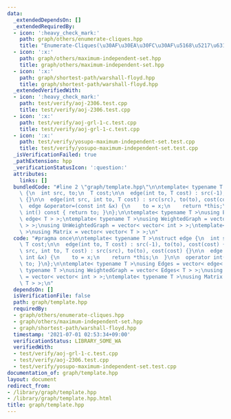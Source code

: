 ```yaml
---
data:
  _extendedDependsOn: []
  _extendedRequiredBy:
  - icon: ':heavy_check_mark:'
    path: graph/others/enumerate-cliques.hpp
    title: "Enumerate-Cliques(\u30AF\u30EA\u30FC\u30AF\u5168\u5217\u6319)"
  - icon: ':x:'
    path: graph/others/maximum-independent-set.hpp
    title: graph/others/maximum-independent-set.hpp
  - icon: ':x:'
    path: graph/shortest-path/warshall-floyd.hpp
    title: graph/shortest-path/warshall-floyd.hpp
  _extendedVerifiedWith:
  - icon: ':heavy_check_mark:'
    path: test/verify/aoj-2306.test.cpp
    title: test/verify/aoj-2306.test.cpp
  - icon: ':x:'
    path: test/verify/aoj-grl-1-c.test.cpp
    title: test/verify/aoj-grl-1-c.test.cpp
  - icon: ':x:'
    path: test/verify/yosupo-maximum-independent-set.test.cpp
    title: test/verify/yosupo-maximum-independent-set.test.cpp
  _isVerificationFailed: true
  _pathExtension: hpp
  _verificationStatusIcon: ':question:'
  attributes:
    links: []
  bundledCode: "#line 2 \"graph/template.hpp\"\n\ntemplate< typename T >\nstruct edge\
    \ {\n  int src, to;\n  T cost;\n\n  edge(int to, T cost) : src(-1), to(to), cost(cost)\
    \ {}\n\n  edge(int src, int to, T cost) : src(src), to(to), cost(cost) {}\n\n\
    \  edge &operator=(const int &x) {\n    to = x;\n    return *this;\n  }\n\n  operator\
    \ int() const { return to; }\n};\n\ntemplate< typename T >\nusing Edges = vector<\
    \ edge< T > >;\ntemplate< typename T >\nusing WeightedGraph = vector< Edges< T\
    \ > >;\nusing UnWeightedGraph = vector< vector< int > >;\ntemplate< typename T\
    \ >\nusing Matrix = vector< vector< T > >;\n"
  code: "#pragma once\n\ntemplate< typename T >\nstruct edge {\n  int src, to;\n \
    \ T cost;\n\n  edge(int to, T cost) : src(-1), to(to), cost(cost) {}\n\n  edge(int\
    \ src, int to, T cost) : src(src), to(to), cost(cost) {}\n\n  edge &operator=(const\
    \ int &x) {\n    to = x;\n    return *this;\n  }\n\n  operator int() const { return\
    \ to; }\n};\n\ntemplate< typename T >\nusing Edges = vector< edge< T > >;\ntemplate<\
    \ typename T >\nusing WeightedGraph = vector< Edges< T > >;\nusing UnWeightedGraph\
    \ = vector< vector< int > >;\ntemplate< typename T >\nusing Matrix = vector< vector<\
    \ T > >;\n"
  dependsOn: []
  isVerificationFile: false
  path: graph/template.hpp
  requiredBy:
  - graph/others/enumerate-cliques.hpp
  - graph/others/maximum-independent-set.hpp
  - graph/shortest-path/warshall-floyd.hpp
  timestamp: '2021-07-01 02:53:34+09:00'
  verificationStatus: LIBRARY_SOME_WA
  verifiedWith:
  - test/verify/aoj-grl-1-c.test.cpp
  - test/verify/aoj-2306.test.cpp
  - test/verify/yosupo-maximum-independent-set.test.cpp
documentation_of: graph/template.hpp
layout: document
redirect_from:
- /library/graph/template.hpp
- /library/graph/template.hpp.html
title: graph/template.hpp
---
```

